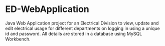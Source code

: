 # ED-WebApplication
Java Web Application project for an Electrical Division to view, update and edit electrical usage for different departments on logging in using a unique id and password. All details are stored in a database using MySQL Workbench.
